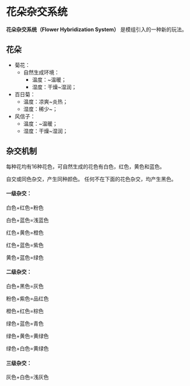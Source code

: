 # 花朵杂交系统

**花朵杂交系统（Flower Hybridization System）**
是模组引入的一种新的玩法。

## 花朵

- 菊花：
  - 自然生成环境：
    - 温度：~温暖；
    - 湿度：干燥~湿润；
- 百日菊：
    - 温度：凉爽~炎热；
    - 湿度：稀少~；
- 风信子：
    - 温度：~温暖；
    - 湿度：干燥~湿润；

## 杂交机制

每种花均有16种花色，可自然生成的花色有白色，红色，黄色和蓝色。

自交或同色杂交，产生同种颜色。
任何不在下面的花色杂交，均产生黑色。

#### 一级杂交：

白色+红色=粉色

白色+蓝色=浅蓝色

红色+黄色=橙色

红色+蓝色=紫色

黄色+蓝色=绿色

#### 二级杂交：

白色+黑色=灰色

粉色+紫色=品红色

橙色+红色=棕色

绿色+蓝色=青色

绿色+黄色=黄绿色

绿色+白色=黄绿色

#### 三级杂交：

灰色+白色=浅灰色